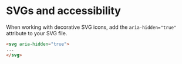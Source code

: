 # SVGs and accessibility

When working with decorative SVG icons, add the `aria-hidden="true"` attribute to your SVG file.

```html
<svg aria-hidden="true">
...
</svg>
```

